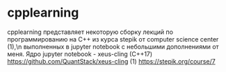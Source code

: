 # cpplearning
cpplearning представляет некоторую сборку лекций по программированию на C++ из курса stepik от computer science center (1),\n выполненных в jupyter notebook c небольшими дополнениями от меня.
Ядро jupyter notebook - xeus-cling (C++17)
https://github.com/QuantStack/xeus-cling
(1) https://stepik.org/course/7
